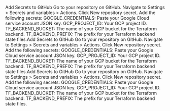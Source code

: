 Add Secrets to GitHub
Go to your repository on GitHub.
Navigate to Settings > Secrets and variables > Actions.
Click New repository secret.
Add the following secrets:
GOOGLE_CREDENTIALS: Paste your Google Cloud service account JSON key.
GCP_PROJECT_ID: Your GCP project ID.
TF_BACKEND_BUCKET: The name of your GCP bucket for the Terraform backend.
TF_BACKEND_PREFIX: The prefix for your Terraform backend state files.Add Secrets to GitHub
Go to your repository on GitHub.
Navigate to Settings > Secrets and variables > Actions.
Click New repository secret.
Add the following secrets:
GOOGLE_CREDENTIALS: Paste your Google Cloud service account JSON key.
GCP_PROJECT_ID: Your GCP project ID.
TF_BACKEND_BUCKET: The name of your GCP bucket for the Terraform backend.
TF_BACKEND_PREFIX: The prefix for your Terraform backend state files.Add Secrets to GitHub
Go to your repository on GitHub.
Navigate to Settings > Secrets and variables > Actions.
Click New repository secret.
Add the following secrets:
GOOGLE_CREDENTIALS: Paste your Google Cloud service account JSON key.
GCP_PROJECT_ID: Your GCP project ID.
TF_BACKEND_BUCKET: The name of your GCP bucket for the Terraform backend.
TF_BACKEND_PREFIX: The prefix for your Terraform backend state files.
